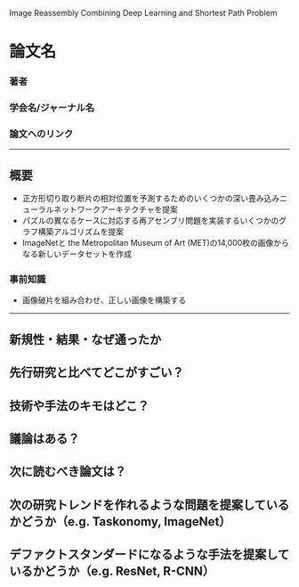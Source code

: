 Image Reassembly Combining Deep Learning and Shortest Path Problem

# 論文名
### 著者
### 学会名/ジャーナル名
### 論文へのリンク

-------

## 概要

- 正方形切り取り断片の相対位置を予測するためのいくつかの深い畳み込みニューラルネットワークアーキテクチャを提案
- パズルの異なるケースに対応する再アセンブリ問題を実装するいくつかのグラフ構築アルゴリズムを提案
- ImageNetと the Metropolitan Museum of Art (MET)の14,000枚の画像からなる新しいデータセットを作成

### 事前知識
- 画像破片を組み合わせ、正しい画像を構築する

-------

## 新規性・結果・なぜ通ったか
## 先行研究と比べてどこがすごい？
## 技術や手法のキモはどこ？
## 議論はある？
## 次に読むべき論文は？
## 次の研究トレンドを作れるような問題を提案しているかどうか（e.g. Taskonomy, ImageNet）
## デファクトスタンダードになるような手法を提案しているかどうか（e.g. ResNet, R-CNN）
